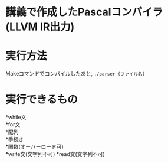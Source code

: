 講義で作成したPascalコンパイラ(LLVM IR出力)
====

# 実行方法
Makeコマンドでコンパイルしたあと, `./parser (ファイル名)`

# 実行できるもの
*while文  
*for文  
*配列  
*手続き  
*関数(オーバーロード可)  
*write文(文字列不可)
*read文(文字列不可)

